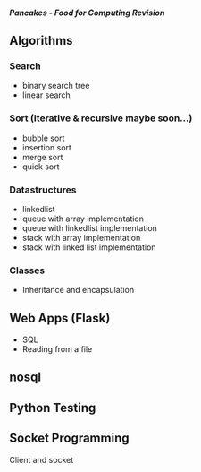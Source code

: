 ##### Pancakes - Food for Computing Revision
## Algorithms

### Search 
- binary search tree
- linear search

### Sort (Iterative & recursive maybe soon...)
- bubble sort
- insertion sort
- merge sort
- quick sort
    
### Datastructures
- linkedlist 
- queue with array implementation
- queue with linkedlist implementation
- stack with array implementation
- stack with linked list implementation

### Classes
- Inheritance and encapsulation

## Web Apps (Flask)
- SQL
- Reading from a file

## nosql 

## Python Testing

## Socket Programming
Client and socket


